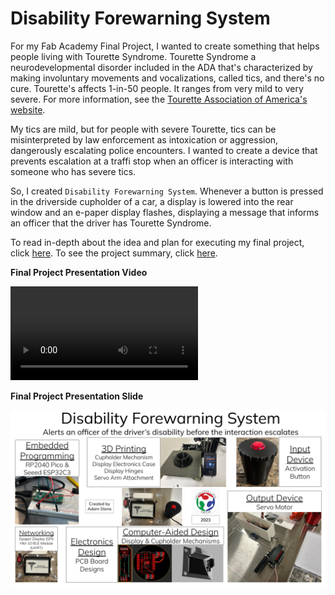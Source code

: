# Disability Forewarning System

For my Fab Academy Final Project, I wanted to create something that helps people living with Tourette Syndrome. Tourette Syndrome a neurodevelopmental disorder included in the ADA that's characterized by making involuntary movements and vocalizations, called tics, and there's no cure. Tourette's affects 1-in-50 people. It ranges from very mild to very severe. For more information, see the [Tourette Association of America's website](https://tourette.org/).

My tics are mild, but for people with severe Tourette, tics can be misinterpreted by law enforcement as intoxication or aggression, dangerously escalating police encounters. I wanted to create a device that prevents escalation at a traffi stop when an officer is interacting with someone who has severe tics.

So, I created `Disability Forewarning System`. Whenever a button is pressed in the driverside cupholder of a car, a display is lowered into the rear window and an e-paper display flashes, displaying a message that informs an officer that the driver has Tourette Syndrome.

To read in-depth about the idea and plan for executing my final project, click [here](https://fabacademy.org/2023/labs/charlotte/students/adam-stone/lessons/final-project/final-project-planning/#the-idea). To see the project summary, click [here](https://fabacademy.org/2023/labs/charlotte/students/adam-stone/lessons/final-project/project-requirements/).

**Final Project Presentation Video**

<video src="../../../assets/images/stem/fab-academy/final-project.mp4" controls="controls" style="max-width: 730px;">
</video>

**Final Project Presentation Slide**

![Final Project Slide](../../assets/images/stem/fab-academy/final-project-slide.png)